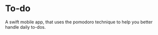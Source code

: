 # To-do
A swift mobile app, that uses the pomodoro technique to help you better handle daily to-dos.
